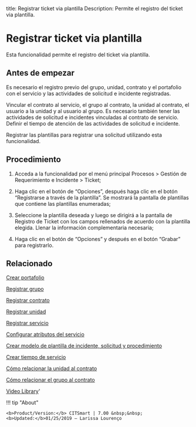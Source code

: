 title: Registrar ticket via plantilla
Description: Permite el registro del ticket via plantilla.
# Registrar ticket via plantilla

Esta funcionalidad permite el registro del ticket via plantilla.

Antes de empezar
----------------

Es necesario el registro previo del grupo, unidad, contrato y el portafolio con
el servicio y las actividades de solicitud e incidente registradas.

Vincular el contrato al servicio, el grupo al contrato, la unidad al contrato,
el usuario a la unidad y al usuario al grupo. Es necesario también tener las
actividades de solicitud e incidentes vinculadas al contrato de servicio.
Definir el tiempo de atención de las actividades de solicitud e incidente.

Registrar las plantillas para registrar una solicitud utilizando esta
funcionalidad.

Procedimiento
-------------

1.  Acceda a la funcionalidad por el menú principal Procesos \> Gestión de
    Requerimiento e Incidente \> Ticket;

2.  Haga clic en el botón de “Opciones”, después haga clic en el botón
    “Registrarse a través de la plantilla”. Se mostrará la pantalla de
    plantillas que contiene las plantillas enumeradas;

3.  Seleccione la plantilla deseada y luego se dirigirá a la pantalla de
    Registro de Ticket con los campos rellenados de acuerdo con la plantilla
    elegida. Llenar la información complementaria necesaria;

4.  Haga clic en el botón de “Opciones” y después en el botón “Grabar” para
    registrarlo.

Relacionado
-----------

[Crear portafolio](/es-es/citsmart-7/processes/portfolio-and-catalog/use/create-the-portfolio.html)

[Registrar grupo](/es-es/citsmart-7/initial-settings/access-settings/user/register-groups.html)

[Registrar contrato](/es-es/citsmart-7/additional-features/contract-management/use/register-contract.html)

[Registrar unidad](/es-es/citsmart-7/platform-administration/region-and-language/register-unit.html)

[Registrar servicio](/es-es/citsmart-7/processes/portfolio-and-catalog/use/register-a-service.html)

[Configurar atributos del servicio](/es-es/citsmart-7/processes/portfolio-and-catalog/use/configure-services-attributes.html)

[Crear modelo de plantilla de incidente, solicitud y procedimiento](/es-es/citsmart-7/processes/tickets/configuration/create-template-of-ticket.html)

[Crear tiempo de servicio](/es-es/citsmart-7/processes/service-level/configuration/create-time-attendance.html)

[Cómo relacionar la unidad al contrato](/es-es/citsmart-7/processes/tickets/configuration/relate-unit-to-contract.html)

[Cómo relacionar el grupo al contrato](/es-es/citsmart-7/processes/tickets/configuration/relate-group-to-contract.html)

<i class='fa fa-youtube-play  fa-2x' style='color:#97ce17;vertical-align: middle;'> </i> [Video Library](https://www.youtube.com/playlist?list=PLB5qK2uzf2ROfIFL9F-3s-gomHNzudBEy)'

!!! tip "About"

    <b>Product/Version:</b> CITSmart | 7.00 &nbsp;&nbsp;
    <b>Updated:</b>01/25/2019 – Larissa Lourenço
